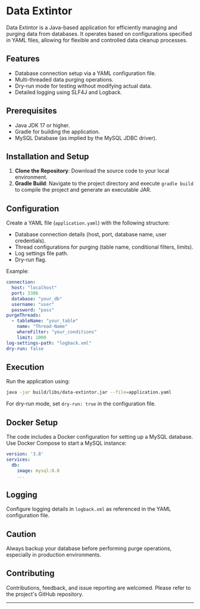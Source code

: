 # Data Extintor

Data Extintor is a Java-based application for efficiently managing and purging data from databases. It operates based on configurations specified in YAML files, allowing for flexible and controlled data cleanup processes.

## Features
- Database connection setup via a YAML configuration file.
- Multi-threaded data purging operations.
- Dry-run mode for testing without modifying actual data.
- Detailed logging using SLF4J and Logback.

## Prerequisites
- Java JDK 17 or higher.
- Gradle for building the application.
- MySQL Database (as implied by the MySQL JDBC driver).

## Installation and Setup
1. **Clone the Repository**: Download the source code to your local environment.
2. **Gradle Build**: Navigate to the project directory and execute `gradle build` to compile the project and generate an executable JAR.

## Configuration
Create a YAML file (`application.yaml`) with the following structure:
- Database connection details (host, port, database name, user credentials).
- Thread configurations for purging (table name, conditional filters, limits).
- Log settings file path.
- Dry-run flag.

Example:
```yaml
connection:
  host: "localhost"
  port: 3306
  database: "your_db"
  username: "user"
  password: "pass"
purgeThreads:
  - tableName: "your_table"
    name: "Thread-Name"
    whereFilter: "your_conditions"
    limit: 1000
log-settings-path: "logback.xml"
dry-run: false
```

## Execution
Run the application using:
```bash
java -jar build/libs/data-extintor.jar --file=application.yaml
```
For dry-run mode, set `dry-run: true` in the configuration file.

## Docker Setup
The code includes a Docker configuration for setting up a MySQL database. Use Docker Compose to start a MySQL instance:
```yaml
version: '3.8'
services:
  db:
    image: mysql:8.0
    ...
```

## Logging
Configure logging details in `logback.xml` as referenced in the YAML configuration file.

## Caution
Always backup your database before performing purge operations, especially in production environments.

## Contributing
Contributions, feedback, and issue reporting are welcomed. Please refer to the project's GitHub repository.

---

